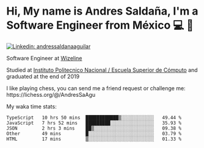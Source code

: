 # Hi, My name is Andres Saldaña, I'm a Software Engineer from México :computer: :boy:

[![Linkedin: andressaldanaaguilar](https://img.shields.io/badge/-andressaldanaaguilar-blue?style=flat-square&logo=Linkedin&logoColor=white&link=https://www.linkedin.com/in/thaianebraga/)](https://www.linkedin.com/in/andressaldanaaguilar)

<p>Software Engineer at <a href="https://www.wizeline.com/">Wizeline</a></p>
<p>Studied at <a href="https://en.wikipedia.org/wiki/ESCOM">Instituto Politecnico Nacional / Escuela Superior de Cómputo</a> and graduated at the end of 2019</p>
<p>I like playing chess, you can send me a friend request or challenge me: https://lichess.org/@/AndresSaAgu</p>

<p> My waka time stats: </p>

<!--START_SECTION:waka-->
```text
TypeScript   10 hrs 50 mins  ████████████▒░░░░░░░░░░░░   49.44 % 
JavaScript   7 hrs 52 mins   █████████░░░░░░░░░░░░░░░░   35.93 % 
JSON         2 hrs 3 mins    ██▒░░░░░░░░░░░░░░░░░░░░░░   09.38 % 
Other        49 mins         █░░░░░░░░░░░░░░░░░░░░░░░░   03.79 % 
HTML         17 mins         ▒░░░░░░░░░░░░░░░░░░░░░░░░   01.33 % 
```
<!--END_SECTION:waka-->
